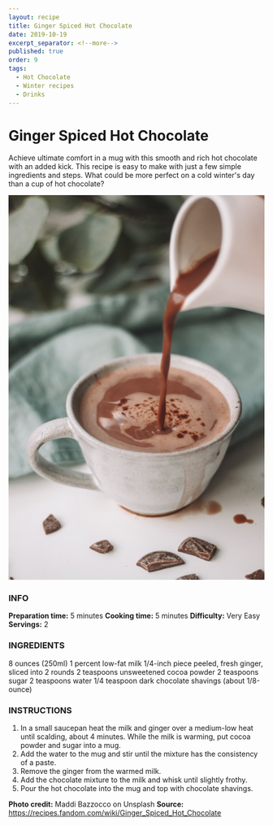 ```yaml
---
layout: recipe
title: Ginger Spiced Hot Chocolate
date: 2019-10-19
excerpt_separator: <!--more-->
published: true
order: 9
tags:
  - Hot Chocolate
  - Winter recipes
  - Drinks
---
```


# Ginger Spiced Hot Chocolate

Achieve ultimate comfort in a mug with this smooth and rich hot chocolate with an added kick. This recipe is easy to make with just a few simple ingredients and steps. What could be more perfect on a cold winter's day than a cup of hot chocolate?

<!--more-->

[![Hot chocolate](/_uploads/hotchocolate.jpg)](/_uploads/hotchocolate.jpg)


### INFO

**Preparation time:** 5 minutes
**Cooking time:** 5 minutes
**Difficulty:** Very Easy
**Servings:** 2


### INGREDIENTS

8 ounces (250ml) 1 percent low-fat milk
1/4-inch piece peeled, fresh ginger, sliced into 2 rounds
2 teaspoons unsweetened cocoa powder
2 teaspoons sugar
2 teaspoons water
1/4 teaspoon dark chocolate shavings (about 1/8-ounce)


### INSTRUCTIONS

1. In a small saucepan heat the milk and ginger over a medium-low heat until scalding, about 4 minutes. While the milk is warming, put cocoa powder and sugar into a mug.
2. Add the water to the mug and stir until the mixture has the consistency of a paste.
3. Remove the ginger from the warmed milk.
4. Add the chocolate mixture to the milk and whisk until slightly frothy.
5. Pour the hot chocolate into the mug and top with chocolate shavings.



**Photo credit:** Maddi Bazzocco on Unsplash
**Source:** https://recipes.fandom.com/wiki/Ginger_Spiced_Hot_Chocolate
